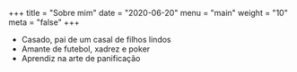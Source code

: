+++
title = "Sobre mim"
date = "2020-06-20"
menu = "main"
weight = "10"
meta = "false"
+++

+ Casado, pai de um casal de filhos lindos
+ Amante de futebol, xadrez e poker
+ Aprendiz na arte de panificação

